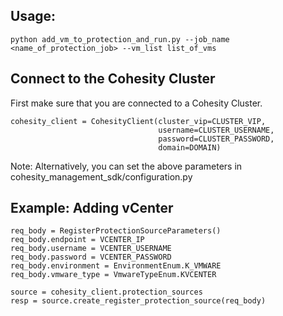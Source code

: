 ## Usage: 
```
python add_vm_to_protection_and_run.py --job_name <name_of_protection_job> --vm_list list_of_vms
```

## Connect to the Cohesity Cluster
First make sure that you are connected to a Cohesity Cluster.
```
cohesity_client = CohesityClient(cluster_vip=CLUSTER_VIP,
                                 username=CLUSTER_USERNAME, 
                                 password=CLUSTER_PASSWORD,
                                 domain=DOMAIN)
```
Note: Alternatively, you can set the above parameters in cohesity_management_sdk/configuration.py

## Example: Adding vCenter
``` 
req_body = RegisterProtectionSourceParameters()
req_body.endpoint = VCENTER_IP
req_body.username = VCENTER_USERNAME
req_body.password = VCENTER_PASSWORD
req_body.environment = EnvironmentEnum.K_VMWARE
req_body.vmware_type = VmwareTypeEnum.KVCENTER

source = cohesity_client.protection_sources
resp = source.create_register_protection_source(req_body)
```
